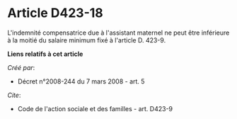 # Article D423-18

L'indemnité compensatrice due à l'assistant maternel ne peut être inférieure à la moitié du salaire minimum fixé à l'article
D. 423-9.

**Liens relatifs à cet article**

_Créé par_:

  - Décret n°2008-244 du 7 mars 2008 - art. 5

_Cite_:

  - Code de l'action sociale et des familles - art. D423-9
